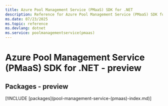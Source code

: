 ```yaml
---
title: Azure Pool Management Service (PMaaS) SDK for .NET
description: Reference for Azure Pool Management Service (PMaaS) SDK for .NET
ms.date: 07/23/2025
ms.topic: reference
ms.devlang: dotnet
ms.service: poolmanagementservice(pmaas)
---
```

# Azure Pool Management Service (PMaaS) SDK for .NET - preview
## Packages - preview
[!INCLUDE [packages](pool-management-service-(pmaas\)-index.md)]